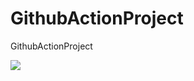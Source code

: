 # GithubActionProject
GithubActionProject

![](https://github.com/PedroMendes96/GithubActionProject/workflows/djangoapp/badge.svg?branch=feature-1)